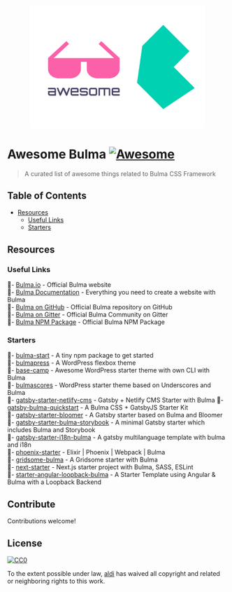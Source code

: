 <p align="center">
  <img width="400" src="logo.svg" alt="logo of awesome-bulma repository">
</p>

# Awesome Bulma [![Awesome](https://awesome.re/badge-flat2.svg)](https://awesome.re)

> A curated list of awesome things related to Bulma CSS Framework

## Table of Contents

- [Resources](#resources)
  - [Useful Links](#useful-links)
  - [Starters](#starters)

## Resources

### Useful Links

🔗- [Bulma.io](https://bulma.io) - Official Bulma website  
🔗- [Bulma Documentation](https://bulma.io/documentation/) - Everything you need to create a website with Bulma  
🔗- [Bulma on GitHub](https://github.com/tailwindcss/tailwindcss) - Official Bulma repository on GitHub  
🔗- [Bulma on Gitter](https://gitter.im/jgthms/bulma) - Official Bulma Community on Gitter  
🔗- [Bulma NPM Package](https://www.npmjs.com/package/bulma) - Official Bulma NPM Package

### Starters

🏁- [bulma-start](https://github.com/jgthms/bulma-start) - A tiny npm package to get started  
🏁- [bulmapress](https://github.com/teamscops/bulmapress) - A WordPress flexbox theme  
🏁- [base-camp](https://github.com/suomato/base-camp) - Awesome WordPress starter theme with own CLI with Bulma  
🏁- [bulmascores](https://github.com/Nicuz/Bulmascores) - WordPress starter theme based on Underscores and Bulma  
🏁- [gatsby-starter-netlify-cms](https://github.com/netlify-templates/gatsby-starter-netlify-cms) - Gatsby + Netlify CMS Starter with Bulma
🏁- [gatsby-bulma-quickstart](https://github.com/amandeepmittal/gatsby-bulma-quickstart) - A Bulma CSS + GatsbyJS Starter Kit  
🏁- [gatsby-starter-bloomer](https://github.com/Cethy/gatsby-starter-bloomer) - A Gatsby starter based on Bulma and Bloomer  
🏁- [gatsby-starter-bulma-storybook](https://github.com/gvaldambrini/gatsby-starter-bulma-storybook) - A minimal Gatsby starter which includes Bulma and Storybook  
🏁- [gatsby-starter-i18n-bulma](https://github.com/kalwalt/gatsby-starter-i18n-bulma) - A gatsby multilanguage template with bulma and i18n  
🏁- [phoenix-starter](https://github.com/awestbro/phoenix-starter) - Elixir | Phoenix | Webpack | Bulma  
🏁- [gridsome-bulma](https://github.com/calebanthony/gridsome-bulma) - A Gridsome starter with Bulma  
🏁- [next-starter](https://github.com/techno246/next-starter) - Next.js starter project with Bulma, SASS, ESLint  
🏁- [starter-angular-loopback-bulma](https://github.com/angular-indonesia/starter-angular-loopback-bulma) - A Starter Template using Angular & Bulma with a Loopback Backend  

## Contribute

Contributions welcome!

## License

[![CC0](http://mirrors.creativecommons.org/presskit/buttons/88x31/svg/cc-zero.svg)](http://creativecommons.org/publicdomain/zero/1.0)

To the extent possible under law, [aldi](https://aldiduzha.com) has waived all copyright and related or neighboring rights to this work.
